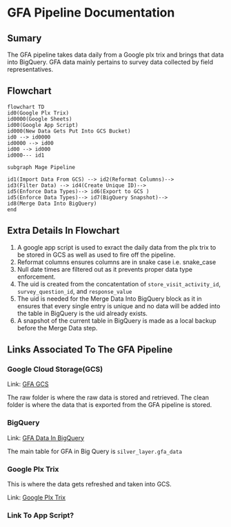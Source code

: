 
# GFA Pipeline Documentation

## Sumary
The GFA pipeline takes data daily from a Google plx trix and brings that data into BigQuery. GFA data mainly pertains to survey data collected by field representatives.


## Flowchart
```mermaid
flowchart TD
id0(Google Plx Trix)
id0000(Google Sheets)
id00(Google App Script)
id000(New Data Gets Put Into GCS Bucket)
id0 --> id0000
id0000 --> id00
id00 --> id000
id000--- id1

subgraph Mage Pipeline

id1(Import Data From GCS) --> id2(Reformat Columns)-->
id3(Filter Data) --> id4(Create Unique ID)-->
id5(Enforce Data Types)--> id6(Export to GCS )
id5(Enforce Data Types)--> id7(BigQuery Snapshot)-->
id8(Merge Data Into BigQuery)
end

```
## Extra Details In Flowchart
1. A google app script is used to exract the daily data from the plx trix to be stored in GCS as well as used to fire off the pipeline.
2. Reformat columns ensures columns are in snake case i.e. snake_case
3. Null date times are filtered out as it prevents proper data type enforcement.
4. The uid is created from the concatentation of `store_visit_activity_id`, `survey_question_id`, and `response_value`
5. The uid is needed for the Merge Data Into BigQuery block as it in ensures that every single entry is unique and no data will be added into the table in BigQuery is the uid already exists.
6. A snapshot of the current table in BigQuery is made as a local backup before the Merge Data step.


## Links Associated To The GFA Pipeline
### Google Cloud Storage(GCS)
Link: [GFA GCS](https://console.cloud.google.com/storage/browser/gfa_data;tab=objects?forceOnBucketsSortingFiltering=true&authuser=0&project=orbital-airfoil-393318&prefix=&forceOnObjectsSortingFiltering=false)

The raw folder is where the raw data is stored and retrieved.
The clean folder is where the data that is exported from the GFA pipeline is stored.

### BigQuery

Link: [GFA Data In BigQuery](https://console.cloud.google.com/bigquery?referrer=search&authuser=0&project=orbital-airfoil-393318&ws=!1m13!1m3!8m2!1s788520541806!2sec894000df164909abfd085a6b226497!1m3!8m2!1s788520541806!2s566a4afb7e8f4248852f366291272b93!1m4!4m3!1sorbital-airfoil-393318!2ssilver_layer!3sgfa_data&rapt=AEjHL4P2Aj3Y_3y1lr9qjXMkE81QjHY1rnPyy4fSUwgdCq-kZxQ0eVvXh6B5msvwDWyBpmXY1OatLBl-_UhelmLO-0yf5_EmwNwVLIrCvqetfkngIwSIWV8)

The main table for GFA in Big Query is `silver_layer.gfa_data`

### Google Plx Trix
This is where the data gets refreshed and taken into GCS.

Link: [Google Plx Trix](https://docs.google.com/spreadsheets/d/1ZRD9BfhBz9WYWz7ZxwtO-6X_1t5XkLCvu39b8ifZSK0/edit#gid=156467221)

### Link To App Script?










